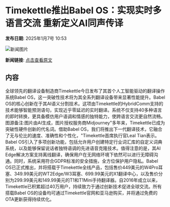 # Timekettle推出Babel OS：实现实时多语言交流 重新定义AI同声传译

**发布日期**: 2025年1月7号 10:53

![新闻图片](https://pic.chinaz.com/picmap/202308221754000416_0.jpg)

**新闻链接**: [点击查看原文](https://www.aibase.com/zh/news/14516)

## 内容

全球领先的翻译设备制造商Timekettle今日发布了其首个人工智能驱动的翻译操作系统Babel OS，这一突破性技术将为其全系列翻译设备带来显著性能提升。Babel OS的核心创新在于其AI语义分割技术。这项由Timekettle的HybridComm支持的技术能够智能预测语句，实现近乎零延迟的实时翻译。系统不仅支持40多种语言的即时转换，更具备模仿用户语调和情感的独特能力，使跨语言交流更自然流畅。图源备注:图片由AI生成，图片授权服务商Midjourney"多年来，Timekettle已成为突破性硬件创新的代名词。借助Babel OS，我们将推出下一代翻译技术，它融合了无与伦比的速度、准确性和个性化，"Timekettle首席执行官Leal Tian表示。Babel OS引入了多项创新功能，包括允许用户创建特定行业词汇库的自定义词典系统，以及能够保留说话者独特语调的先进语音克隆技术。值得注意的是，其AI Edge解决方案支持离线翻译，确保用户在无网络环境下依然可以进行无障碍沟通。同时，系统采用符合GDPR标准的安全措施，全方位保护用户隐私。Babel OS已正式推出，并将搭载于Timekettle全线产品，包括售价449美元的W4Pro耳塞、349.99美元的WT2Edge/W3耳塞、699.99美元的X1翻译中心，以及售价分别为299.99美元和149.99美元的T1和T1Mini手持翻译器。自2016年成立以来，Timekettle已积累超过40万用户，持续致力于通过创新技术促进全球交流。所有搭载Babel OS的设备均可通过Timekettle官网和亚马逊购买，并将通过免费的OTA更新获得持续优化。

